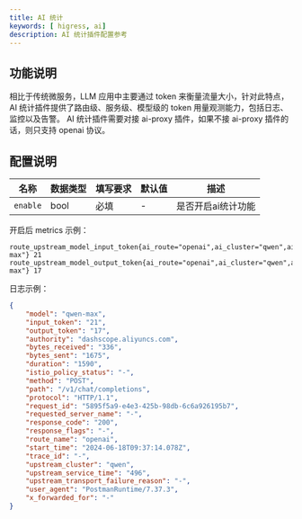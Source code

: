 ```yaml
---
title: AI 统计
keywords: [ higress, ai]
description: AI 统计插件配置参考
---
```


## 功能说明

相比于传统微服务，LLM 应用中主要通过 token 来衡量流量大小，针对此特点，AI 统计插件提供了路由级、服务级、模型级的 token 用量观测能力，包括日志、监控以及告警。 AI 统计插件需要对接 ai-proxy 插件，如果不接 ai-proxy 插件的话，则只支持 openai 协议。

## 配置说明

| 名称         | 数据类型   | 填写要求 | 默认值 | 描述               |
|------------|--------|------|-----|------------------|
| `enable` | bool | 必填   | -   | 是否开启ai统计功能 |

开启后 metrics 示例：
```
route_upstream_model_input_token{ai_route="openai",ai_cluster="qwen",ai_model="qwen-max"} 21
route_upstream_model_output_token{ai_route="openai",ai_cluster="qwen",ai_model="qwen-max"} 17
```

日志示例：

```json
{
    "model": "qwen-max",
    "input_token": "21",
    "output_token": "17",
    "authority": "dashscope.aliyuncs.com",
    "bytes_received": "336",
    "bytes_sent": "1675",
    "duration": "1590",
    "istio_policy_status": "-",
    "method": "POST",
    "path": "/v1/chat/completions",
    "protocol": "HTTP/1.1",
    "request_id": "5895f5a9-e4e3-425b-98db-6c6a926195b7",
    "requested_server_name": "-",
    "response_code": "200",
    "response_flags": "-",
    "route_name": "openai",
    "start_time": "2024-06-18T09:37:14.078Z",
    "trace_id": "-",
    "upstream_cluster": "qwen",
    "upstream_service_time": "496",
    "upstream_transport_failure_reason": "-",
    "user_agent": "PostmanRuntime/7.37.3",
    "x_forwarded_for": "-"
}
```
